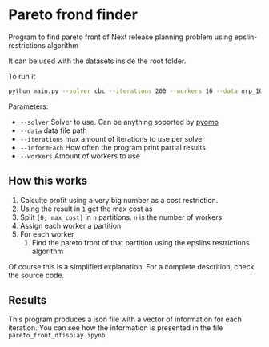 # Pareto frond finder

Program to find pareto front of Next release planning problem using epslin-restrictions algorithm

It can be used with the datasets inside the root folder.

To run it 

```bash
python main.py --solver cbc --iterations 200 --workers 16 --data nrp_100c_140r.dat
```
Parameters:
- `--solver` Solver to use. Can be anything soported by [pyomo](http://www.pyomo.org/)
- `--data` data file path
- `--iterations` max amount of iterations to use per solver
- `--informEach` How often the program print partial results
- `--workers` Amount of workers to use

## How this works

1. Calculte profit using a very big number as a cost restriction.
2. Using the result in `1` get the max cost as
3. Split `[0; max_cost]` in `n` partitions. `n` is the number of workers
4. Assign each worker a partition
5. For each worker
    1. Find the pareto front of that partition using the epslins restrictions algorithm

Of course this is a simplified explanation. For a complete descrition, check the source code.

## Results
This program produces a json file with a vector of information for each iteration. You can see how the information is presented in the file `pareto_front_dfisplay.ipynb`